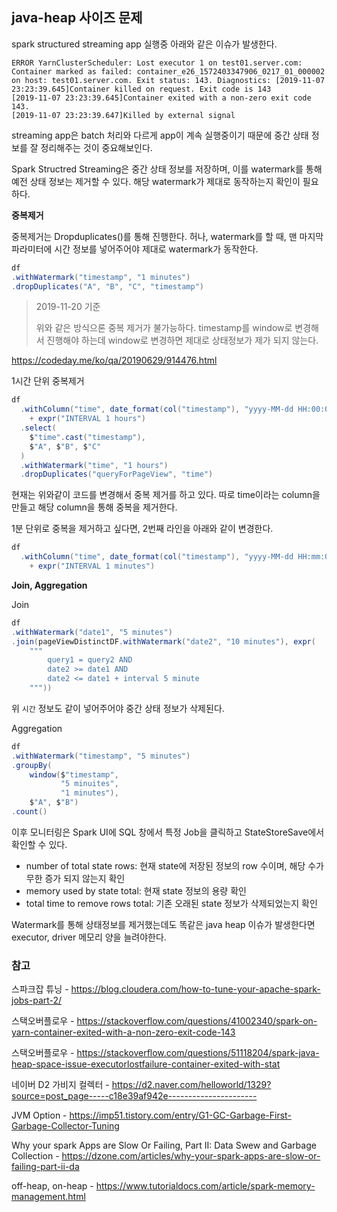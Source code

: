 
## java-heap 사이즈 문제


spark structured streaming app 실행중 아래와 같은 이슈가 발생한다.

```
ERROR YarnClusterScheduler: Lost executor 1 on test01.server.com: Container marked as failed: container_e26_1572403347906_0217_01_000002 on host: test01.server.com. Exit status: 143. Diagnostics: [2019-11-07 23:23:39.645]Container killed on request. Exit code is 143
[2019-11-07 23:23:39.645]Container exited with a non-zero exit code 143. 
[2019-11-07 23:23:39.647]Killed by external signal
```



streaming app은 batch 처리와 다르게 app이 계속 실행중이기 때문에 중간 상태 정보를 잘 정리해주는 것이 중요해보인다.

Spark Structred Streaming은 중간 상태 정보를 저장하며, 이를 watermark를 통해 예전 상태 정보는 제거할 수 있다. 해당 watermark가 제대로 동작하는지 확인이 필요하다.



**중복제거**

중복제거는 Dropduplicates()를 통해 진행한다. 허나, watermark를 할 때, 맨 마지막 파라미터에 시간 정보를 넣어주어야 제대로 watermark가 동작한다.

```scala
df
.withWatermark("timestamp", "1 minutes")
.dropDuplicates("A", "B", "C", "timestamp")
```



> 2019-11-20 기준
>
> 위와 같은 방식으론 중복 제거가 불가능하다. timestamp를 window로 변경해서 진행해야 하는데 window로 변경하면 제대로 상태정보가 제가 되지 않는다.

https://codeday.me/ko/qa/20190629/914476.html



1시간 단위 중복제거

```scala
df
  .withColumn("time", date_format(col("timestamp"), "yyyy-MM-dd HH:00:00")
    + expr("INTERVAL 1 hours")
  .select(
    $"time".cast("timestamp"),
    $"A", $"B", $"C"
  )
  .withWatermark("time", "1 hours")
  .dropDuplicates("queryForPageView", "time")
```

현재는 위와같이 코드를 변경해서 중복 제거를 하고 있다. 따로 time이라는 column을 만들고 해당 column을 통해 중복을 제거한다. 



1분 단위로 중복을 제거하고 싶다면, 2번째 라인을 아래와 같이 변경한다.

```scala
df
  .withColumn("time", date_format(col("timestamp"), "yyyy-MM-dd HH:mm:00") 
    + expr("INTERVAL 1 minutes")
```



**Join, Aggregation**

Join

```scala
df
.withWatermark("date1", "5 minutes")
.join(pageViewDistinctDF.withWatermark("date2", "10 minutes"), expr(
    """
    	query1 = query2 AND
    	date2 >= date1 AND
    	date2 <= date1 + interval 5 minute
    """))
```

위 `시간` 정보도 같이 넣어주어야 중간 상태 정보가 삭제된다.



Aggregation

```scala
df
.withWatermark("timestamp", "5 minutes")
.groupBy(
    window($"timestamp",
           "5 minuites",
           "1 minutes"),
    $"A", $"B")
.count()
```



이후 모니터링은 Spark UI에 SQL 창에서 특정 Job을 클릭하고 StateStoreSave에서 확인할 수 있다.

- number of total state rows: 현재 state에 저장된 정보의 row 수이며, 해당 수가 무한 증가 되지 않는지 확인
- memory used by state total: 현재 state 정보의 용량 확인
- total time to remove rows total: 기존 오래된 state 정보가 삭제되었는지 확인



Watermark를 통해 상태정보를 제거했는데도 똑같은 java heap 이슈가 발생한다면 executor, driver 메모리 양을 늘려야한다.



### 참고

스파크잡 튜닝 - https://blog.cloudera.com/how-to-tune-your-apache-spark-jobs-part-2/

스택오버플로우 - https://stackoverflow.com/questions/41002340/spark-on-yarn-container-exited-with-a-non-zero-exit-code-143 

스택오버플로우 - https://stackoverflow.com/questions/51118204/spark-java-heap-space-issue-executorlostfailure-container-exited-with-stat

네이버 D2 가비지 컬렉터 - https://d2.naver.com/helloworld/1329?source=post_page-----c18e39af942e----------------------

JVM Option - https://imp51.tistory.com/entry/G1-GC-Garbage-First-Garbage-Collector-Tuning

Why your spark Apps are Slow Or Failing, Part II: Data Swew and Garbage Collection - https://dzone.com/articles/why-your-spark-apps-are-slow-or-failing-part-ii-da

off-heap, on-heap - https://www.tutorialdocs.com/article/spark-memory-management.html